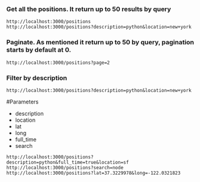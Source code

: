 ### Get all the positions. It return up to 50 results by query

```
http://localhost:3000/positions
http://localhost:3000/positions?description=python&location=new+york

```
### Paginate. As mentioned it return up to 50 by query, pagination starts by default at 0.


```
http://localhost:3000/positions?page=2

```
### Filter by description

```
http://localhost:3000/positions?description=python&location=new+york
```

#Parameters

* description
* location
* lat
* long
* full_time
* search
```
http://localhost:3000/positions?description=python&full_time=true&location=sf
http://localhost:3000/positions?search=node
http://localhost:3000/positions?lat=37.3229978&long=-122.0321823
```
